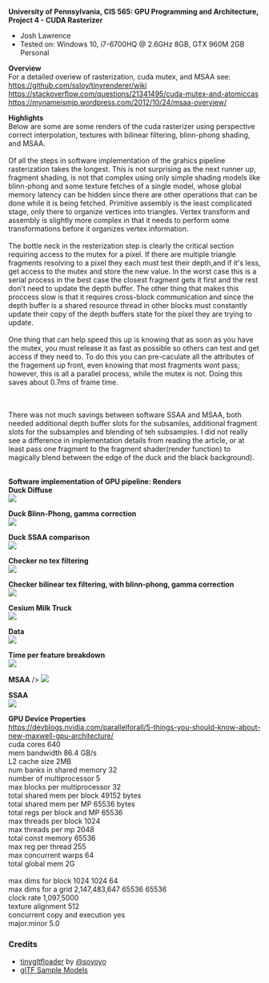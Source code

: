 **University of Pennsylvania, CIS 565: GPU Programming and Architecture,
Project 4 - CUDA Rasterizer**

* Josh Lawrence
* Tested on: Windows 10, i7-6700HQ @ 2.6GHz 8GB, GTX 960M 2GB  Personal

**Overview**<br />
For a detailed overiew of rasterization, cuda mutex, and MSAA see:
https://github.com/ssloy/tinyrenderer/wiki
https://stackoverflow.com/questions/21341495/cuda-mutex-and-atomiccas
https://mynameismjp.wordpress.com/2012/10/24/msaa-overview/

**Highlights**<br />
    Below are some are some renders of the cuda rasterizer using perspective correct interpolation, textures with bilinear filtering, blinn-phong shading, and MSAA.
<br />
<br />
   Of all the steps in software implementation of the grahics pipeline rasterization takes the longest. This is not surprising as the next runner up, fragment shading, is not that complex using only simple shading models like blinn-phong and some texture fetches of a single model, whose global memory latency can be hidden since there are other operations that can be done while it is being fetched. Primitive assembly is the least complicated stage, only there to organize vertices into triangles. Vertex transform and assembly is slightly more complex in that it needs to perform some transformations before it organizes vertex information.
<br />
<br />
    The bottle neck in the resterization step is clearly the critical section requiring access to the mutex for a pixel. If there are multiple triangle fragments resolving to a pixel they each must test their depth,and if it's less, get access to the mutex and store the new value. In the worst case this is a serial process in the best case the closest fragment gets it first and the rest don't need to update the depth buffer. The other thing that makes this proccess slow is that it requires cross-block communication and since the depth buffer is a shared resource thread in other blocks must constantly update their copy of the depth buffers state for the pixel they are trying to update. 
<br />
<br />
    One thing that can help speed this up is knowing that as soon as you have the mutex, you must release it as fast as possible so others can test and get access if they need to. To do this you can pre-caculate all the attributes of the fragement up front, even knowing that most fragments wont pass; however, this is all a parallel process, while the mutex is not. Doing this saves about 0.7ms of frame time.

<br />
<br />
    There was not much savings between software SSAA and MSAA, both needed additional depth buffer slots for the subsamles, additional fragment slots for the subsamples and blending of teh subsamples. I did not really see a difference in implementation details from reading the article, or at least pass one fragment to the fragment shader(render function) to magically blend between the edge of the duck and the black background).
<br />
<br />


**Software implementation of GPU pipeline: Renders**<br />
**Duck Diffuse**<br />
![](renders/duck.png)

**Duck Blinn-Phong, gamma correction**<br />
![](renders/duckblinnphong.png)

**Duck SSAA comparison**<br />
![](renders/msaacompare.png)

**Checker no tex filtering**<br />
![](renders/checker.png)

**Checker bilinear tex filtering, with blinn-phong, gamma correction**<br />
![](renders/checkerbilin.png)

**Cesium Milk Truck**<br />
![](renders/truck.png)




**Data**<br />
![](renders/data.png)

**Time per feature breakdown**<br />
![](renders/breakdown.png)

**MSAA** />
![](renders/msaa.png)

**SSAA**<br />
![](renders/ssaa.png)


**GPU Device Properties**<br />
https://devblogs.nvidia.com/parallelforall/5-things-you-should-know-about-new-maxwell-gpu-architecture/<br />
cuda cores 640<br />
mem bandwidth 86.4 GB/s<br />
L2 cache size 2MB<br />
num banks in shared memory 32<br />
number of multiprocessor 5<br />
max blocks per multiprocessor 32<br />
total shared mem per block 49152 bytes<br />
total shared mem per MP 65536 bytes<br />
total regs per block and MP 65536<br />
max threads per block 1024<br />
max threads per mp 2048<br />
total const memory 65536<br />
max reg per thread 255<br />
max concurrent warps 64<br />
total global mem 2G<br />
<br />
max dims for block 1024 1024 64<br />
max dims for a grid 2,147,483,647 65536 65536<br />
clock rate 1,097,5000<br />
texture alignment 512<br />
concurrent copy and execution yes<br />
major.minor 5.0<br />

### Credits

* [tinygltfloader](https://github.com/syoyo/tinygltfloader) by [@soyoyo](https://github.com/syoyo)
* [glTF Sample Models](https://github.com/KhronosGroup/glTF/blob/master/sampleModels/README.md)
